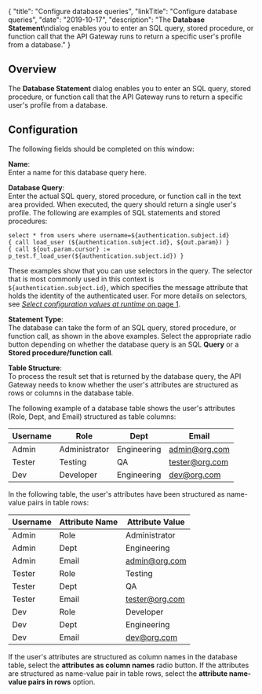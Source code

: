 {
"title": "Configure database queries",
"linkTitle": "Configure database queries",
"date": "2019-10-17",
"description": "The **Database Statement**\\ndialog enables you to enter an SQL query, stored procedure, or function call that the API Gateway runs to return a specific user's profile from a database."
}
﻿
<div id="p_common_db_query_overview">

Overview
--------

The **Database Statement**
dialog enables you to enter an SQL query, stored procedure, or function call that the API Gateway runs to return a specific user's profile from a database.

</div>

<div id="p_common_db_query_overview_conf">

Configuration
-------------

The following fields should be completed on this window:

**Name**:\
Enter a name for this database query here.

**Database Query**:\
Enter the actual SQL query, stored procedure, or function call in the text area provided. When executed, the query should return a single user's profile. The following are examples of SQL statements and stored procedures:

``` {space="preserve"}
select * from users where username=${authentication.subject.id} 
{ call load_user (${authentication.subject.id}, ${out.param}) }
{ call ${out.param.cursor} := p_test.f_load_user(${authentication.subject.id}) }
```

These examples show that you can use selectors in the query. The selector that is most commonly used in this context is `${authentication.subject.id}`, which specifies the message attribute that holds the identity of the authenticated user. For more details on selectors, see [*Select configuration values at runtime* on page 1](general_selector.htm).

**Statement Type**:\
The database can take the form of an SQL query, stored procedure, or function call, as shown in the above examples. Select the appropriate radio button depending on whether the database query is an SQL **Query**
or a **Stored procedure/function call**.

**Table Structure**:\
To process the result set that is returned by the database query, the API Gateway needs to know whether the user's attributes are structured as rows or columns in the database table.

The following example of a database table shows the user's attributes (Role, Dept, and Email) structured as table columns:

| Username | Role          | Dept        | Email          |
|----------|---------------|-------------|----------------|
| Admin    | Administrator | Engineering | admin@org.com  |
| Tester   | Testing       | QA          | tester@org.com |
| Dev      | Developer     | Engineering | dev@org.com    |

In the following table, the user's attributes have been structured as name-value pairs in table rows:

| Username | Attribute Name | Attribute Value |
|----------|----------------|-----------------|
| Admin    | Role           | Administrator   |
| Admin    | Dept           | Engineering     |
| Admin    | Email          | admin@org.com   |
| Tester   | Role           | Testing         |
| Tester   | Dept           | QA              |
| Tester   | Email          | tester@org.com  |
| Dev      | Role           | Developer       |
| Dev      | Dept           | Engineering     |
| Dev      | Email          | dev@org.com     |

If the user's attributes are structured as column names in the database table, select the **attributes as column names**
radio button. If the attributes are structured as name-value pair in table rows, select the **attribute name-value pairs in rows**
option.

</div>
